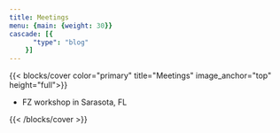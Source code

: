 ```yaml
---
title: Meetings
menu: {main: {weight: 30}}
cascade: [{
      "type": "blog"
    }]
---
```


{{< blocks/cover color="primary" title="Meetings" image_anchor="top" height="full">}}


<ul>

<li style="cursor:pointer;" id="workshop24FL">
FZ workshop in Sarasota, FL
</li>
</ul>

<script>
  // Get a reference to the clickable SVG element
  var clickableElement = document.getElementById("workshop24FL");
  
  // Add a click event listener to the element
  clickableElement.addEventListener("click", function() {
    // Redirect to the desired URL
    window.location.href = "/meetings/Feb24FL.md";
  });
</script>

{{< /blocks/cover >}}

